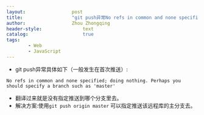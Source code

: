 ```yaml
---
layout:					post
title:					"git push异常No refs in common and none specified; doing nothing. Perhaps you should specify a branch"
author:					Zhou Zhongqing
header-style:				text
catalog:					true
tags:
		- Web
		- JavaScript
---
```

- git push异常具体如下（一般发生在首次推送）:

```
No refs in common and none specified; doing nothing. Perhaps you should specify a branch such as 'master'
```
- 翻译过来就是没有指定推送到哪个分支里去。
- 解决方案:使用`git push origin master` 可以指定推送该远程库的主分支去。